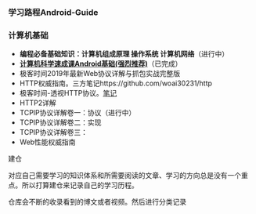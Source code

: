 ### 学习路程Android-Guide

### 计算机基础

* **编程必备基础知识：计算机组成原理 操作系统 计算机网络**（进行中）
* **[计算机科学速成课Android基础(强烈推荐)](https://www.bilibili.com/video/BV1EW411u7th?p=36&t=154)**（已完成）
* 极客时间2019年最新Web协议详解与抓包实战完整版
* HTTP权威指南。三方笔记https://github.com/woai30231/http
* 极客时间-透视HTTP协议。[笔记](输出文章/计算机基础/透视HTTP协议.md)
* HTTP2详解
* TCPIP协议详解卷一：协议（进行中）
* TCPIP协议详解卷二：实现
* TCPIP协议详解卷三：
* Web性能权威指南

建仓

对应自己需要学习的知识体系和所需要阅读的文章、学习的方向总是没有一个重点。所以打算建仓来记录自己的学习历程。

仓库会不断的收录看到的博文或者视频。然后进行分类记录

